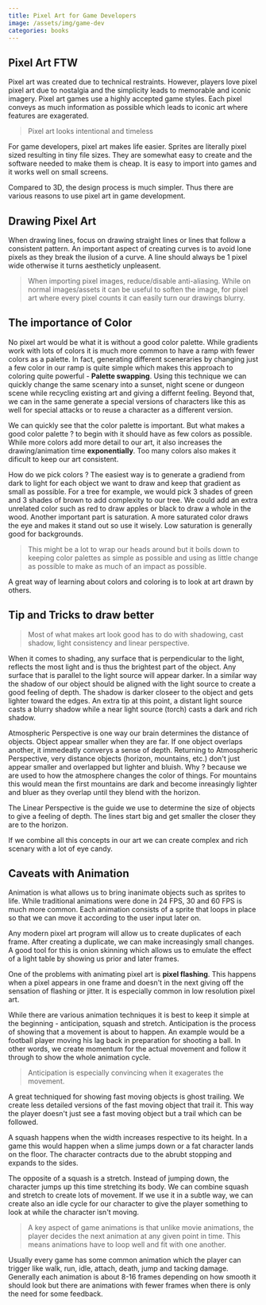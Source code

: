 ```yaml
---
title: Pixel Art for Game Developers
image: /assets/img/game-dev
categories: books
---
```


## Pixel Art FTW

Pixel art was created due to technical restraints. However, players love pixel
pixel art due to nostalgia and the simplicity leads to memorable and iconic
imagery. Pixel art games use a highly accepted game styles. Each pixel conveys
as much information as possible which leads to iconic art where features are
exagerated.

> Pixel art looks intentional and timeless

For game developers, pixel art makes life easier. Sprites are literally pixel
sized resulting in tiny file sizes. They are somewhat easy to create and the
software needed to make them is cheap. It is easy to import into games and it
works well on small screens.

Compared to 3D, the design process is much simpler. Thus there are various
reasons to use pixel art in game development.

## Drawing Pixel Art

When drawing lines, focus on drawing straight lines or lines that follow a
consistent pattern. An important aspect of creating curves is to avoid lone
pixels as they break the ilusion of a curve. A line should always be 1 pixel
wide otherwise it turns aestheticly unpleasent.

> When importing pixel images, reduce/disable anti-aliasing. While on normal
> images/assets it can be useful to soften the image, for pixel art where every
> pixel counts it can easily turn our drawings blurry.

## The importance of Color

No pixel art would be what it is without a good color palette. While gradients
work with lots of colors it is much more common to have a ramp with fewer colors
as a palette. In fact, generating different sceneraries by changing just a few
color in our ramp is quite simple which makes this approach to coloring quite
powerful - **Palette swapping**. Using this technique we can quickly change the
same scenary into a sunset, night scene or dungeon scene while recycling
existing art and giving a differnt feeling. Beyond that, we can in the same
generate a special versions of characters like this as well for special attacks
or to reuse a character as a different version.

We can quickly see that the color palette is important. But what makes a good
color palette ? to begin with it should have as few colors as possible. While
more colors add more detail to our art, it also increases the drawing/animation
time **exponentially**. Too many colors also makes it dificult to keep our art
consistent.

How do we pick colors ? The easiest way is to generate a gradiend from dark to
light for each object we want to draw and keep that gradient as small as
possible. For a tree for example, we would pick 3 shades of green and 3 shades
of brown to add complexity to our tree. We could add an extra unrelated color
such as red to draw apples or black to draw a whole in the wood. Another
important part is saturation. A more saturated color draws the eye and makes it
stand out so use it wisely. Low saturation is generally good for backgrounds.

> This might be a lot to wrap our heads around but it boils down to keeping
> color palettes as simple as possible and using as little change as possible
> to make as much of an impact as possible.

A great way of learning about colors and coloring is to look at art drawn by
others.

## Tip and Tricks to draw better

> Most of what makes art look good has to do with shadowing, cast shadow, light
> consistency and linear perspective.

When it comes to shading, any surface that is perpendicular to the light,
reflects the most light and is thus the brightest part of the object. Any
surface that is parallel to the light source will appear darker. In a similar
way the shadow of our object should be aligned with the light source to create a
good feeling of depth. The shadow is darker closeer to the object and gets
lighter toward the edges. An extra tip at this point, a distant light source
casts a blurry shadow while a near light source (torch) casts a dark and rich
shadow.

Atmospheric Perspective is one way our brain determines the distance of objects.
Object appear smaller when they are far. If one object overlaps another, it
immedeatly converys a sense of depth. Returning to Atmospheric Perspective, very
distance objects (horizon, mountains, etc.) don't just appear smaller and
overlapped but lighter and bluish. Why ? because we are used to how the
atmosphere changes the color of things. For mountains this would mean the first
mountains are dark and become inreasingly lighter and bluer as they overlap
until they blend with the horizon.

The Linear Perspective is the guide we use to determine the size of objects to
give a feeling of depth. The lines start big and get smaller the closer they are
to the horizon.

If we combine all this concepts in our art we can create complex and rich
scenary with a lot of eye candy.

## Caveats with Animation

Animation is what allows us to bring inanimate objects such as sprites to life.
While traditional animations were done in 24 FPS, 30 and 60 FPS is much more
common. Each animation consists of a sprite that loops in place so that we can
move it according to the user input later on.

Any modern pixel art program will allow us to create duplicates of each frame.
After creating a duplicate, we can make increasingly small changes. A good tool
for this is onion skinning which allows us to emulate the effect of a light
table by showing us prior and later frames.

One of the problems with animating pixel art is **pixel flashing**. This
happens when a pixel appears in one frame and doesn't in the next giving off
the sensation of flashing or jitter. It is especially common in low resolution
pixel art.

While there are various animation techniques it is best to keep it simple at the
beginning - anticipation, squash and stretch. Anticipation is the process of
showing that a movement is about to happen. An example would be a football
player moving his lag back in preparation for shooting a ball. In other words,
we create momentum for the actual movement and follow it through to show the
whole animation cycle.

> Anticipation is especially convincing when it exagerates the movement.

A great techniqued for showing fast moving objects is ghost trailing. We create
less detailed versions of the fast moving object that trail it. This way the
player doesn't just see a fast moving object but a trail which can be followed.

A squash happens when the width increases respective to its height. In a game
this would happen when a slime jumps down or a fat character lands on the floor.
The character contracts due to the abrubt stopping and expands to the sides.

The opposite of a squash is a stretch. Instead of jumping down, the character
jumps up this time stretching its body. We can combine squash and stretch to
create lots of movement. If we use it in a subtle way, we can create also an
idle cycle for our character to give the player something to look at while the
character isn't moving.

> A key aspect of game animations is that unlike movie animations, the player
> decides the next animation at any given point in time. This means animations
> have to loop well and fit with one another.

Usually every game has some common animation which the player can trigger like
walk, run, idle, attach, death, jump and tacking damage. Generally each
animation is about 8-16 frames depending on how smooth it should look but there
are animations with fewer frames when there is only the need for some feedback.
